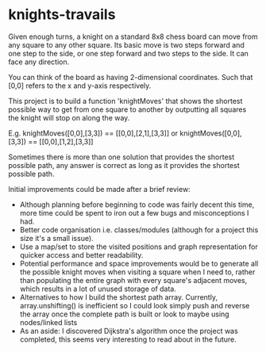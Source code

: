 # knights-travails

Given enough turns, a knight on a standard 8x8 chess board can move from any square to any other square. Its basic move is two steps forward and one step to the side, or one step forward and two steps to the side. It can face any direction.

You can think of the board as having 2-dimensional coordinates. Such that [0,0] refers to the x and y-axis respectively.

This project is to build a function 'knightMoves' that shows the shortest possible way to get from one square to another by outputting all squares the knight will stop on along the way.

E.g.
knightMoves([0,0],[3,3]) == [[0,0],[2,1],[3,3]]
or
knightMoves([0,0],[3,3]) == [[0,0],[1,2],[3,3]]

Sometimes there is more than one solution that provides the shortest possible path, any answer is correct as long as it provides the shortest possible path.

Initial improvements could be made after a brief review:

- Although planning before beginning to code was fairly decent this time, more time could be spent to iron out a few bugs and misconceptions I had.
- Better code organisation i.e. classes/modules (although for a project this size it's a small issue).
- Use a map/set to store the visited positions and graph representation for quicker access and better readability.
- Potential performance and space improvements would be to generate all the possible knight moves when visiting a square when I need to, rather than populating the entire graph with every square's adjacent moves, which results in a lot of unused storage of data.
- Alternatives to how I build the shortest path array. Currently, array.unshifting() is inefficient so I could look simply push and reverse the array once the complete path is built or look to maybe using nodes/linked lists
- As an aside: I discovered Dijkstra's algorithm once the project was completed, this seems very interesting to read about in the future.
